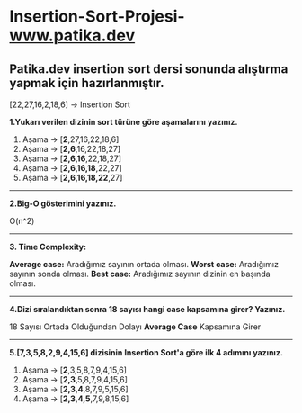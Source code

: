 # Insertion-Sort-Projesi-www.patika.dev
Patika.dev insertion sort dersi sonunda alıştırma yapmak için hazırlanmıştır.
-------------------------------------------------------------------------------------------
[22,27,16,2,18,6] -> Insertion Sort

**1.Yukarı verilen dizinin sort türüne göre aşamalarını yazınız.**

1. Aşama -> [**2**,27,16,22,18,6]
2. Aşama -> [**2,6**,16,22,18,27]
3. Aşama -> [**2,6,16**,22,18,27]
4. Aşama -> [**2,6,16,18**,22,27]
5. Aşama -> [**2,6,16,18,22**,27]

---------------------------------------------------------------------------

**2.Big-O gösterimini yazınız.**

O(n^2)

-------------------------------------------------------------------------------

**3. Time Complexity:**

**Average case:** Aradığımız sayının ortada olması.
**Worst case:** Aradığımız sayının sonda olması.
**Best case:** Aradığımız sayının dizinin en başında olması.

-----------------------------------------------------------------------------

**4.Dizi sıralandıktan sonra 18 sayısı hangi case kapsamına girer? Yazınız.**

18 Sayısı Ortada Olduğundan Dolayı **Average Case** Kapsamına Girer

-----------------------------------------------------------------------------------------------

**5.[7,3,5,8,2,9,4,15,6] dizisinin Insertion Sort'a göre ilk 4 adımını yazınız.**

1. Aşama -> [**2**,3,5,8,7,9,4,15,6]
2. Aşama -> [**2,3**,5,8,7,9,4,15,6]
3. Aşama -> [**2,3,4**,8,7,9,5,15,6]
4. Aşama -> [**2,3,4,5**,7,9,8,15,6]

